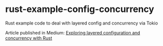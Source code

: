 # rust-example-config-concurrency
Rust example code to deal with layered config and concurrency via Tokio

Article published in Medium: [Exploring layered configuration and concurrency with Rust](https://medium.com/@andrejusc/exploring-layered-configuration-and-concurrency-with-rust-87165c79a9f7)

